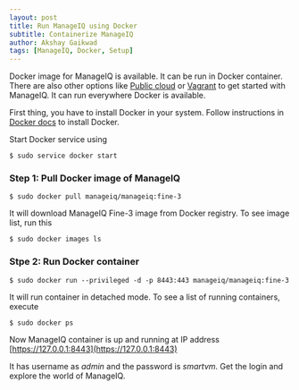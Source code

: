 ```yaml
---
layout: post
title: Run ManageIQ using Docker
subtitle: Containerize ManageIQ
author: Akshay Gaikwad
tags: [ManageIQ, Docker, Setup]
---
```


Docker image for ManageIQ is available. It can be run in Docker container. There are also other options like [Public cloud](http://manageiq.org/docs/get-started/cloud) or [Vagrant](http://manageiq.org/docs/get-started/vagrant) to get started with ManageIQ. It can run everywhere Docker is available.

First thing, you have to install Docker in your system. Follow instructions in [Docker docs](https://store.docker.com/search?type=edition&offering=community) to install Docker.

Start Docker service using

``` $ sudo service docker start ```

### Step 1: Pull Docker image of ManageIQ

``` $ sudo docker pull manageiq/manageiq:fine-3 ```

It will download ManageIQ Fine-3 image from Docker registry. To see image list, run this

``` $ sudo docker images ls ```

### Stpe 2: Run Docker container

``` $ sudo docker run --privileged -d -p 8443:443 manageiq/manageiq:fine-3 ```

It will run container in detached mode. To see a list of running containers, execute

``` $ sudo docker ps ```


Now ManageIQ container is up and running at IP address [https://127.0.0.1:8443](https://127.0.0.1:8443)

It has username as *admin* and the password is *smartvm*. Get the login and explore the world of ManageIQ.
